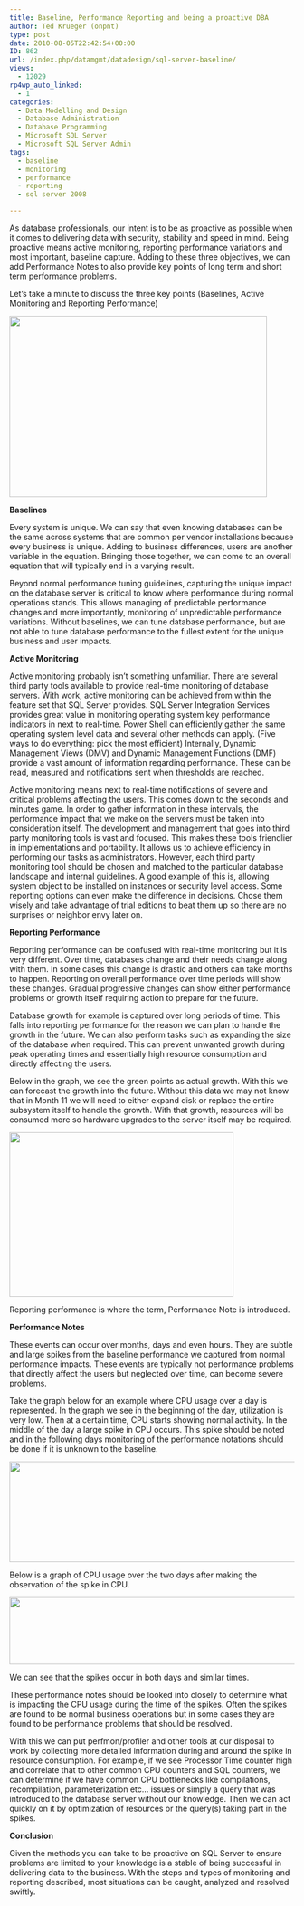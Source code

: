 ```yaml
---
title: Baseline, Performance Reporting and being a proactive DBA
author: Ted Krueger (onpnt)
type: post
date: 2010-08-05T22:42:54+00:00
ID: 862
url: /index.php/datamgmt/datadesign/sql-server-baseline/
views:
  - 12029
rp4wp_auto_linked:
  - 1
categories:
  - Data Modelling and Design
  - Database Administration
  - Database Programming
  - Microsoft SQL Server
  - Microsoft SQL Server Admin
tags:
  - baseline
  - monitoring
  - performance
  - reporting
  - sql server 2008

---
```

As database professionals, our intent is to be as proactive as possible when it comes to delivering data with security, stability and speed in mind. Being proactive means active monitoring, reporting performance variations and most important, baseline capture. Adding to these three objectives, we can add Performance Notes to also provide key points of long term and short term performance problems. 

Let&#8217;s take a minute to discuss the three key points (Baselines, Active Monitoring and Reporting Performance)

<div class="image_block">
  <img src="/wp-content/uploads/blogs/DataMgmt/sbTightRope.jpg" alt="" title="" width="455" height="320" />
</div>

**Baselines**

Every system is unique. We can say that even knowing databases can be the same across systems that are common per vendor installations because every business is unique. Adding to business differences, users are another variable in the equation. Bringing those together, we can come to an overall equation that will typically end in a varying result.

Beyond normal performance tuning guidelines, capturing the unique impact on the database server is critical to know where performance during normal operations stands. This allows managing of predictable performance changes and more importantly, monitoring of unpredictable performance variations. Without baselines, we can tune database performance, but are not able to tune database performance to the fullest extent for the unique business and user impacts.

**Active Monitoring**

Active monitoring probably isn’t something unfamiliar. There are several third party tools available to provide real-time monitoring of database servers. With work, active monitoring can be achieved from within the feature set that SQL Server provides. SQL Server Integration Services provides great value in monitoring operating system key performance indicators in next to real-time. Power Shell can efficiently gather the same operating system level data and several other methods can apply. (Five ways to do everything: pick the most efficient) Internally, Dynamic Management Views (DMV) and Dynamic Management Functions (DMF) provide a vast amount of information regarding performance. These can be read, measured and notifications sent when thresholds are reached. 

Active monitoring means next to real-time notifications of severe and critical problems affecting the users. This comes down to the seconds and minutes game. In order to gather information in these intervals, the performance impact that we make on the servers must be taken into consideration itself. The development and management that goes into third party monitoring tools is vast and focused. This makes these tools friendlier in implementations and portability. It allows us to achieve efficiency in performing our tasks as administrators. However, each third party monitoring tool should be chosen and matched to the particular database landscape and internal guidelines. A good example of this is, allowing system object to be installed on instances or security level access. Some reporting options can even make the difference in decisions. Chose them wisely and take advantage of trial editions to beat them up so there are no surprises or neighbor envy later on.

**Reporting Performance**

Reporting performance can be confused with real-time monitoring but it is very different. Over time, databases change and their needs change along with them. In some cases this change is drastic and others can take months to happen. Reporting on overall performance over time periods will show these changes. Gradual progressive changes can show either performance problems or growth itself requiring action to prepare for the future.

Database growth for example is captured over long periods of time. This falls into reporting performance for the reason we can plan to handle the growth in the future. We can also perform tasks such as expanding the size of the database when required. This can prevent unwanted growth during peak operating times and essentially high resource consumption and directly affecting the users.
  
Below in the graph, we see the green points as actual growth. With this we can forecast the growth into the future. Without this data we may not know that in Month 11 we will need to either expand disk or replace the entire subsystem itself to handle the growth. With that growth, resources will be consumed more so hardware upgrades to the server itself may be required.

<div class="image_block">
  <img src="/wp-content/uploads/blogs/DataMgmt/baseline_1.gif" alt="" title="" width="396" height="291" />
</div>

Reporting performance is where the term, Performance Note is introduced. 

**Performance Notes**

These events can occur over months, days and even hours. They are subtle and large spikes from the baseline performance we captured from normal performance impacts. These events are typically not performance problems that directly affect the users but neglected over time, can become severe problems.

Take the graph below for an example where CPU usage over a day is represented. In the graph we see in the beginning of the day, utilization is very low. Then at a certain time, CPU starts showing normal activity. In the middle of the day a large spike in CPU occurs. This spike should be noted and in the following days monitoring of the performance notations should be done if it is unknown to the baseline.

<div class="image_block">
  <img src="/wp-content/uploads/blogs/DataMgmt/baseline_2.gif" alt="" title="" width="628" height="178" />
</div>

Below is a graph of CPU usage over the two days after making the observation of the spike in CPU.

<div class="image_block">
  <img src="/wp-content/uploads/blogs/DataMgmt/baseline_3.gif" alt="" title="" width="628" height="119" />
</div>

We can see that the spikes occur in both days and similar times.
  
These performance notes should be looked into closely to determine what is impacting the CPU usage during the time of the spikes. Often the spikes are found to be normal business operations but in some cases they are found to be performance problems that should be resolved.

With this we can put perfmon/profiler and other tools at our disposal to work by collecting more detailed information during and around the spike in resource consumption. For example, if we see Processor Time counter high and correlate that to other common CPU counters and SQL counters, we can determine if we have common CPU bottlenecks like compilations, recompilation, parameterization etc&#8230; issues or simply a query that was introduced to the database server without our knowledge. Then we can act quickly on it by optimization of resources or the query(s) taking part in the spikes.

**Conclusion**

Given the methods you can take to be proactive on SQL Server to ensure problems are limited to your knowledge is a stable of being successful in delivering data to the business. With the steps and types of monitoring and reporting described, most situations can be caught, analyzed and resolved swiftly.
